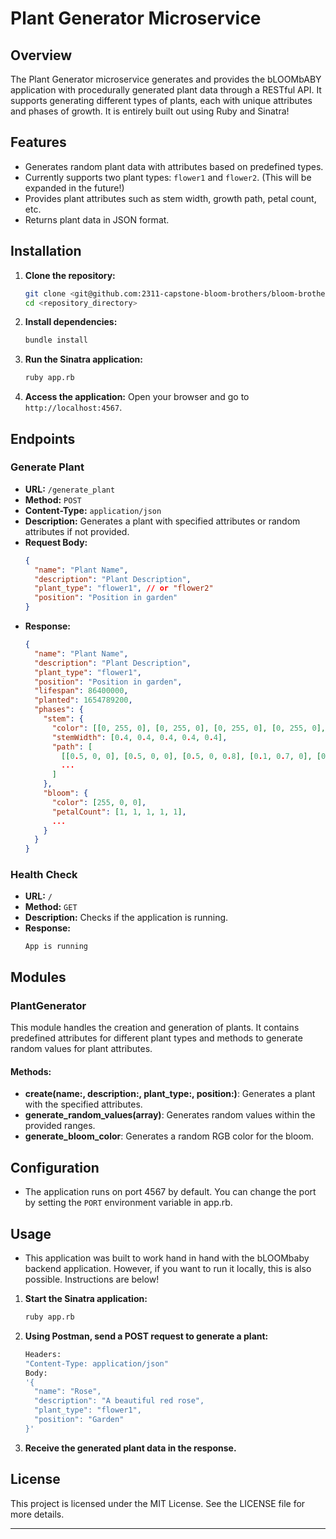 
# Plant Generator Microservice

## Overview

The Plant Generator microservice generates and provides the bLOOMbABY application with procedurally generated plant data through a RESTful API. It supports generating different types of plants, each with unique attributes and phases of growth. It is entirely built out using Ruby and Sinatra!

## Features

- Generates random plant data with attributes based on predefined types.
- Currently supports two plant types: `flower1` and `flower2`. (This will be expanded in the future!)
- Provides plant attributes such as stem width, growth path, petal count, etc.
- Returns plant data in JSON format.

## Installation

1. **Clone the repository:**
   ```sh
   git clone <git@github.com:2311-capstone-bloom-brothers/bloom-brothers-be-generator.git>
   cd <repository_directory>
   ```

2. **Install dependencies:**
   ```sh
   bundle install
   ```

3. **Run the Sinatra application:**
   ```sh
   ruby app.rb
   ```

4. **Access the application:**
   Open your browser and go to `http://localhost:4567`.

## Endpoints

### Generate Plant

- **URL:** `/generate_plant`
- **Method:** `POST`
- **Content-Type:** `application/json`
- **Description:** Generates a plant with specified attributes or random attributes if not provided.
- **Request Body:**
  ```json
  {
    "name": "Plant Name",
    "description": "Plant Description",
    "plant_type": "flower1", // or "flower2"
    "position": "Position in garden"
  }
  ```
- **Response:**
  ```json
  {
    "name": "Plant Name",
    "description": "Plant Description",
    "plant_type": "flower1",
    "position": "Position in garden",
    "lifespan": 86400000,
    "planted": 1654789200,
    "phases": {
      "stem": {
        "color": [[0, 255, 0], [0, 255, 0], [0, 255, 0], [0, 255, 0], [0, 255, 0]],
        "stemWidth": [0.4, 0.4, 0.4, 0.4, 0.4],
        "path": [
          [[0.5, 0, 0], [0.5, 0, 0], [0.5, 0, 0.8], [0.1, 0.7, 0], [0.1, 0.7, 0], [0.1, 0.7, 0], [0.1, 0.7, 0], [0.1, 0.7, 0]],
          ...
        ]
      },
      "bloom": {
        "color": [255, 0, 0],
        "petalCount": [1, 1, 1, 1, 1],
        ...
      }
    }
  }
  ```

### Health Check

- **URL:** `/`
- **Method:** `GET`
- **Description:** Checks if the application is running.
- **Response:** 
  ```text
  App is running
  ```

## Modules

### PlantGenerator

This module handles the creation and generation of plants. It contains predefined attributes for different plant types and methods to generate random values for plant attributes.

#### Methods:

- **create(name:, description:, plant_type:, position:)**: Generates a plant with the specified attributes.
- **generate_random_values(array)**: Generates random values within the provided ranges.
- **generate_bloom_color**: Generates a random RGB color for the bloom.

## Configuration

- The application runs on port 4567 by default. You can change the port by setting the `PORT` environment variable in app.rb.

## Usage

- This application was built to work hand in hand with the bLOOMbaby backend application. However, if you want to run it locally,
this is also possible. Instructions are below!

1. **Start the Sinatra application:**
   ```sh
   ruby app.rb
   ```

2. **Using Postman, send a POST request to generate a plant:**
   ```sh
   Headers: 
   "Content-Type: application/json"
   Body: 
   '{
     "name": "Rose",
     "description": "A beautiful red rose",
     "plant_type": "flower1",
     "position": "Garden"
   }'
   ```

3. **Receive the generated plant data in the response.**

## License

This project is licensed under the MIT License. See the LICENSE file for more details.

---
